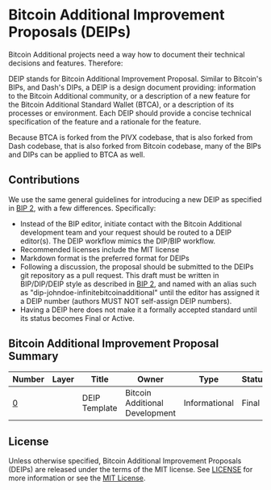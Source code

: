 # Bitcoin Additional Improvement Proposals (DEIPs)

Bitcoin Additional projects need a way how to document their technical decisions and features. Therefore:

DEIP stands for Bitcoin Additional Improvement Proposal. Similar to Bitcoin's BIPs, and Dash's DIPs, a DEIP is a design document providing: information to the Bitcoin Additional community, or a description of a new feature for the Bitcoin Additional Standard Wallet (BTCA), or a description of its processes or environment. Each DEIP should provide a concise technical specification of the feature and a rationale for the feature.

Because BTCA is forked from the PIVX codebase, that is also forked from Dash codebase, that is also forked from Bitcoin codebase, many of the BIPs and DIPs can be applied to BTCA as well. 

## Contributions

We use the same general guidelines for introducing a new DEIP as specified in [BIP 2](https://github.com/bitcoin/bips/blob/master/bip-0002.mediawiki), with a few differences. Specifically:

* Instead of the BIP editor, initiate contact with the Bitcoin Additional development team and your request should be routed to a DEIP editor(s). The DEIP workflow mimics the DIP/BIP workflow.
* Recommended licenses include the MIT license
* Markdown format is the preferred format for DEIPs
* Following a discussion, the proposal should be submitted to the DEIPs git repository as a pull request. This draft must be written in BIP/DIP/DEIP style as described in [BIP 2](https://github.com/bitcoin/bips/blob/master/bip-0002.mediawiki), and named with an alias such as "dip-johndoe-infinitebitcoinadditional" until the editor has assigned it a DEIP number (authors MUST NOT self-assign DEIP numbers).
* Having a DEIP here does not make it a formally accepted standard until its status becomes Final or Active.

## Bitcoin Additional Improvement Proposal Summary

Number | Layer | Title | Owner | Type | Status
--- | --- | --- | --- | --- | ---
[0](DEIP0000.md) |  | DEIP Template | Bitcoin Additional Development | Informational | Final

## License

Unless otherwise specified, Bitcoin Additional Improvement Proposals (DEIPs) are released under the terms of the MIT license. See [LICENSE](LICENSE) for more information or see the [MIT License](https://opensource.org/licenses/MIT).
